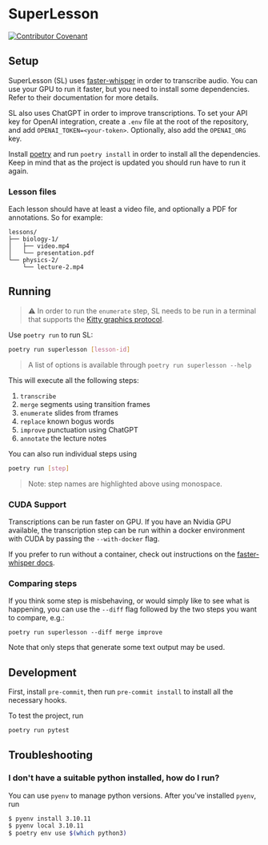 # SuperLesson

[![Contributor Covenant](https://img.shields.io/badge/Contributor%20Covenant-2.1-4baaaa.svg)](code_of_conduct.md)

## Setup

SuperLesson (SL) uses [faster-whisper](https://github.com/guillaumekln/faster-whisper) in order to
transcribe audio.
You can use your GPU to run it faster, but you need to install some dependencies.
Refer to their documentation for more details.

<!-- TODO: add instructions for using other models -->

SL also uses ChatGPT in order to improve transcriptions. To set your API key
for OpenAI integration, create a `.env` file at the root of the repository, and
add `OPENAI_TOKEN=<your-token>`. Optionally, also add the `OPENAI_ORG` key.

Install [poetry](https://python-poetry.org/) and run `poetry install` in order to install
all the dependencies. Keep in mind that as the project is updated you should run have to run it
again.

### Lesson files

Each lesson should have at least a video file, and optionally a PDF for annotations. So for
example:

```raw
lessons/
├── biology-1/
│   ├── video.mp4
│   └── presentation.pdf
└── physics-2/
    └── lecture-2.mp4
```

## Running

> ⚠️ In order to run the `enumerate` step, SL needs to be run in a terminal that supports the [Kitty
> graphics protocol](https://sw.kovidgoyal.net/kitty/graphics-protocol/).

Use `poetry run` to run SL:

```sh
poetry run superlesson [lesson-id]
```

> A list of options is available through `poetry run superlesson --help`

This will execute all the following steps:

1. `transcribe`
2. `merge` segments using transition frames
3. `enumerate` slides from tframes
4. `replace` known bogus words
5. `improve` punctuation using ChatGPT
6. `annotate` the lecture notes

You can also run individual steps using

```bash
poetry run [step]
```

> Note: step names are highlighted above using monospace.

### CUDA Support

Transcriptions can be run faster on GPU.
If you have an Nvidia GPU available, the transcription step can be run within a docker environment
with CUDA by passing the `--with-docker` flag.

If you prefer to run without a container, check out instructions on the [faster-whisper docs](https://github.com/guillaumekln/faster-whisper#gpu).

### Comparing steps

If you think some step is misbehaving, or would simply like to see what is happening, you can use
the `--diff` flag followed by the two steps you want to compare, e.g.:

```
poetry run superlesson --diff merge improve
```

Note that only steps that generate some text output may be used.

## Development

First, install `pre-commit`, then run `pre-commit install` to install all the
necessary hooks.

To test the project, run

```bash
poetry run pytest
```

## Troubleshooting

### I don't have a suitable python installed, how do I run?

You can use `pyenv` to manage python versions. After you've installed `pyenv`, run

```bash
$ pyenv install 3.10.11
$ pyenv local 3.10.11
$ poetry env use $(which python3)
```
